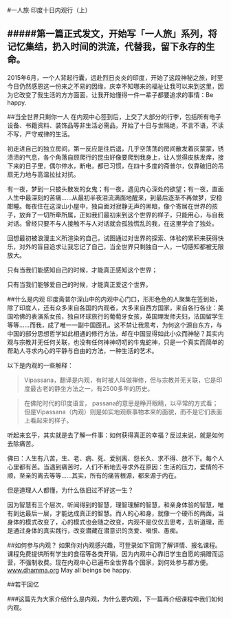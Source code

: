 #一人旅·印度十日内观行（上）

#####**第一篇正式发文，开始写「一人旅」系列，将记忆集结，扔入时间的洪流，代替我，留下永存的生命。**
---
2015年6月，一个人背起行囊，远赴烈日炎炎的印度，开始了这段神秘之旅，时至今日仍然感恩这一份来之不易的因缘，庆幸不知哪来的福祉让我可以来到这里，因为它改变了我生活的方方面面，让我开始懂得一件一辈子都要追求的事情：Be happy.

##当全世界只剩你一人
在内观中心签到后，上交了大部分的行李，包括所有电子设备、书籍资料、装饰品等非生活必需品，开始了十日与世隔绝，不言不语，不读不写，严守戒律的生活。

初走进自己的独立房间，第一反应是往后退，几乎空荡荡的房间散发着灰蒙蒙，锈渍渍的气息，各个角落自顾爬行的昆虫好像要爬到我身上，让人觉得皮肤发痒，接下来的日子里，偶尔停水，断电，都已习惯，在四十多度的斋普尔，仅靠破旧的吊扇无力地与高温拉扯对抗。

有一夜，梦到一只披头散发的女鬼；有一夜，遇见内心深处的欲望；有一夜，直面人生中最深刻的苦痛......从最初半夜泪流满面地醒来，到最后逐渐不再做梦，安稳酣睡。每夜住在这深山小屋中，独自面对寂静无声的黑暗，像个寄居在世界的孩子，放弃了一切所牵所属，正如我们最初来到这个世界的样子，只能用心，与自我对话。曾经只要不与人接触不与人对话就会孤独慌乱的我，在这里学会了独处。 

回想最初被浪漫主义所渲染的自己，试图通过对世界的探索、体验的累积来获得快乐，对外的盲目追求让我忘记了自己，当全世界只剩独自一人，一切感知都被无限放大。

只有当我们能感知自己的时候，才能真正感知这个世界；

只有当我们能够爱自己的时候，才能真正爱这个世界。


##什么是内观
印度斋普尔深山中的内观中心门口，形形色色的人聚集在签到处，除了印度人，还有众多来自各国的内观者，大多来自西方国家，来自各行各业：美国哈佛的表演系女孩，独自环球旅行的葡萄牙女孩，英国理发师夫妇，法国留学生等等……而我，成了唯一一副中国面孔。这不禁让我思考，为何这个源自东方，与中国的部分思想哲学如此相通的修行方法，却在中国显得如此小众而神秘？其实内观与宗教并无任何关联，也没有任何神神叨叨的牛鬼蛇神，只是一个真实而简单的帮助人寻求内心的平静与自由的方法，一种生活的艺术。

以下是内观的一些解释：

>Vipassana，翻译是内观，有时被人叫做禅修，但与宗教并无关联，它是印度最古老的静坐方法之一，有2500多年的历史。

>在佛陀时代的印度语言， passana的意思是睁开眼睛，以平常的方式看；但是Vipassana（内观）则是如实地观察事物本来的面貌，而不是它们表面上看起来的样子。

听起来玄乎，其实就是去了解一件事：如何获得真正的幸福？反过来说，就是如何去除痛苦。 

佛曰：人生有八苦，生、老、病、死、爱别离、怨长久、求不得、放不下。每个人心里都有苦。当遇到痛苦时，人们不断地去寻求外在原因：生活的压力，爱情的不顺，至亲的离去等等......其实，所有的痛苦根源，都来源于内在。 

但是道理人人都懂，为什么依旧过不好这一生？

因为智慧有三个层次，听闻得到的智慧，理智理解的智慧，和亲身体验的智慧，唯有到达最后一层，才能达成真正的智慧。而人的心和身，就像一个硬币的两面，当身体的模式改变了，心的模式也会随之改变，内观不是仅仅去思考，去听道理，而是通过身体的真实践行，改变潜藏在潜意识的贪爱、嗔恨、愚痴。

##如何参与内观？
如果你对内观感兴趣，可登录如下官网了解详情、报名课程。课程免费提供所有学生的食宿等各类开销，因为内观中心靠旧学生自愿的捐赠而运营，不强制收费。现在内观中心已遍布全世界各个国家，到何处参与都方便。
www.dhamma.org
May all beings be happy. 

##若干回忆



###这篇先为大家介绍什么是内观，为什么要内观，下一篇再介绍课程中我们如何内观。 